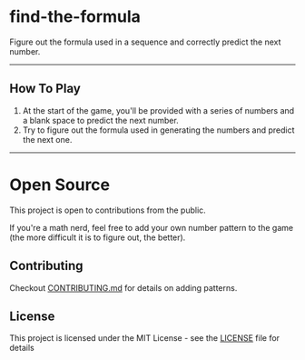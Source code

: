 # find-the-formula
Figure out the formula used in a sequence and correctly predict the next number.
___

## How To Play
1. At the start of the game, you'll be provided with a series of numbers and a blank space to predict the next number.
2. Try to figure out the formula used in generating the numbers and predict the next one.

___

# Open Source
This project is open to contributions from the public. 

If you're a math nerd, feel free to add your own number pattern to the game (the more difficult it is to figure out, the better).

## Contributing
Checkout [CONTRIBUTING.md](.github/CONTRIBUTING.md) for details on adding patterns.

## License
This project is licensed under the MIT License - see the [LICENSE](LICENSE) file for details

